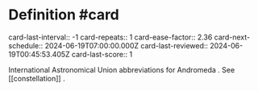 # Definition #card
card-last-interval:: -1
card-repeats:: 1
card-ease-factor:: 2.36
card-next-schedule:: 2024-06-19T07:00:00.000Z
card-last-reviewed:: 2024-06-19T00:45:53.405Z
card-last-score:: 1

International Astronomical Union abbreviations for Andromeda . See
[[constellation]] .